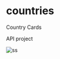 # countries

Country Cards 

API project

![ss](https://user-images.githubusercontent.com/102031418/193052849-1939c019-dd53-4758-9c88-c702e695ac6b.png)
